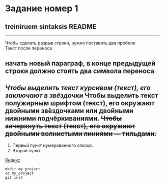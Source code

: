 # Задание номер 1
## treiniruem sintaksis README
----
Чтобы сделать разрыв строки, нужно поставить два пробела <br> 
Текст после переноса

начать новый параграф, в конце предыдущей строки должно стоять два символа переноса
----
*Чтобы выделить текст курсивом (текст), его заключают в звёздочки*
__Чтобы выделить текст полужирным шрифтом (текст), его окружают двойными звёздочками или двойными нижними подчёркиваниями.__
~~Чтобы зачеркнуть текст (текст), его окружают двойными волнистыми линиями — тильдами.~~
----
 1. Первый пункт нумерованного списка.
 2. Второй пункт.

[Яндекс](https://www.yandex.ru)
   

```
mkdir my_project
cd my_project
git init

```

